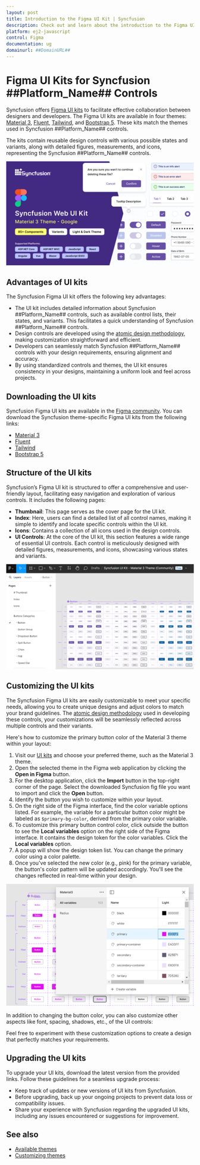 ```yaml
---
layout: post
title: Introduction to the Figma UI Kit | Syncfusion
description: Check out and learn about the introduction to the Figma UI Kit of Syncfusion Essential JS 2 and more details.
platform: ej2-javascript
control: Figma 
documentation: ug
domainurl: ##DomainURL##
---
```


# Figma UI Kits for Syncfusion ##Platform_Name## Controls

Syncfusion offers [Figma UI kits](https://www.figma.com/@syncfusion) to facilitate effective collaboration between designers and developers. The Figma UI kits are available in four themes: [Material 3](https://www.figma.com/community/file/1385969023252455137), [Fluent](https://www.figma.com/community/file/1385969120047188707), [Tailwind](https://www.figma.com/community/file/1385969065626384098), and [Bootstrap 5](https://www.figma.com/community/file/1385968977953858272). These kits match the themes used in Syncfusion ##Platform_Name## controls.

The kits contain reusable design controls with various possible states and variants, along with detailed figures, measurements, and icons, representing the Syncfusion ##Platform_Name## controls.

![Material 3](./images/material3.png)

## Advantages of UI kits

The Syncfusion Figma UI kit offers the following key advantages:
- The UI kit includes detailed information about Syncfusion ##Platform_Name## controls, such as available control lists, their states, and variants. This facilitates a quick understanding of Syncfusion ##Platform_Name## controls.
- Design controls are developed using the [atomic design methodology](https://atomicdesign.bradfrost.com/chapter-2/), making customization straightforward and efficient.
- Developers can seamlessly match Syncfusion ##Platform_Name## controls with your design requirements, ensuring alignment and accuracy.
- By using standardized controls and themes, the UI kit ensures consistency in your designs, maintaining a uniform look and feel across projects.

## Downloading the UI kits

Syncfusion Figma UI kits are available in the [Figma community](https://www.figma.com/@syncfusion). You can download the Syncfusion theme-specific Figma UI kits from the following links:

- [Material 3](https://www.figma.com/community/file/1385969023252455137)
- [Fluent](https://www.figma.com/community/file/1385969120047188707)
- [Tailwind](https://www.figma.com/community/file/1385969065626384098)
- [Bootstrap 5](https://www.figma.com/community/file/1385968977953858272)

## Structure of the UI kits

Syncfusion’s Figma UI kit is structured to offer a comprehensive and user-friendly layout, facilitating easy navigation and exploration of various controls. It includes the following pages:

- **Thumbnail**: This page serves as the cover page for the UI kit.
- **Index**: Here, users can find a detailed list of all control names, making it simple to identify and locate specific controls within the UI kit.
- **Icons**: Contains a collection of all icons used in the design controls.
- **UI Controls**: At the core of the UI kit, this section features a wide range of essential UI controls. Each control is meticulously designed with detailed figures, measurements, and icons, showcasing various states and variants.

![Layout](./images/layout.png)

## Customizing the UI kits

The Syncfusion Figma UI kits are easily customizable to meet your specific needs, allowing you to create unique designs and adjust colors to match your brand guidelines. The [atomic design methodology](https://atomicdesign.bradfrost.com/chapter-2/) used in developing these controls, your customizations will be seamlessly reflected across multiple controls and their variants.

Here's how to customize the primary button color of the Material 3 theme within your layout:

1. Visit our [UI kits](#downloading-the-ui-kits) and choose your preferred theme, such as the Material 3 theme.
2. Open the selected theme in the Figma web application by clicking the **Open in Figma** button.
3. For the desktop application, click the **Import** button in the top-right corner of the page. Select the downloaded Syncfusion fig file you want to import and click the **Open** button.
4. Identify the button you wish to customize within your layout.
5. On the right side of the Figma interface, find the color variable options listed. For example, the variable for a particular button color might be labeled as `$primary-bg-color`, derived from the primary color variable.
6. To customize this primary button control color, click outside the button to see the **Local variables** option on the right side of the Figma interface. It contains the design token for the color variables. Click the **Local variables** option.
7. A popup will show the design token list. You can change the primary color using a color palette.
8. Once you've selected the new color (e.g., pink) for the primary variable, the button's color pattern will be updated accordingly. You'll see the changes reflected in real-time within your design.

![Customization](./images/customize.png)

In addition to changing the button color, you can also customize other aspects like font, spacing, shadows, etc., of the UI controls:

Feel free to experiment with these customization options to create a design that perfectly matches your requirements.

## Upgrading the UI kits

To upgrade your UI kits, download the latest version from the provided links. Follow these guidelines for a seamless upgrade process:

- Keep track of updates or new versions of UI kits from Syncfusion.
- Before upgrading, back up your ongoing projects to prevent data loss or compatibility issues.
- Share your experience with Syncfusion regarding the upgraded UI kits, including any issues encountered or suggestions for improvement.

## See also

* [Available themes](https://ej2.syncfusion.com/documentation/appearance/theme)
* [Customizing themes](https://ej2.syncfusion.com/documentation/appearance/theme-studio#customizing-theme-color-from-theme-studio)
